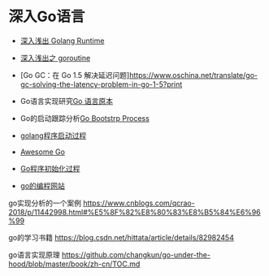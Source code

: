 # 深入Go语言

+ [深入浅出 Golang Runtime](https://zhuanlan.zhihu.com/p/95056679)
+ [深入浅出之 goroutine](https://blog.csdn.net/o0Roy/article/details/105246244)
+ [Go GC：在 Go 1.5 解决延迟问题]https://www.oschina.net/translate/go-gc-solving-the-latency-problem-in-go-1-5?print
+ Go语言实现研究[Go 语言原本](https://changkun.de/golang/)
+ Go的启动跟踪分析[Go Bootstrp Process](https://lengrongfu.github.io/2019/06/10/Go-bootstrap-process/)
+ [golang程序启动过程](http://cbsheng.github.io/posts/%E6%8E%A2%E7%B4%A2golang%E7%A8%8B%E5%BA%8F%E5%90%AF%E5%8A%A8%E8%BF%87%E7%A8%8B/)
+ [Awesome Go](https://awesome-go.com/#gophers)
+ [Go程序初始化过程](https://studygolang.com/articles/12010)

+ [go的编程网站](https://www.golangprograms.com/data-structure-and-algorithms/)

go实现分析的一个案例 https://www.cnblogs.com/qcrao-2018/p/11442998.html#%E5%8F%82%E8%80%83%E8%B5%84%E6%96%99

go的学习书籍 https://blog.csdn.net/hittata/article/details/82982454

go语言实现原理 https://github.com/changkun/go-under-the-hood/blob/master/book/zh-cn/TOC.md